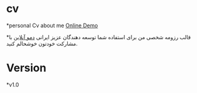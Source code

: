 # cv
*personal Cv about me <a href="http://Arash-Ariaye.github.io/cv">Online Demo</a>

*قالب رزومه شخصی من برای استفاده شما توسعه دهندگان عزیز ایرانی <a href="http://Arash-Ariaye.github.io/cv">دمو آنلاین</a>
با مشارکت خودتون خوشحالم کنید.

# Version
*v1.0

